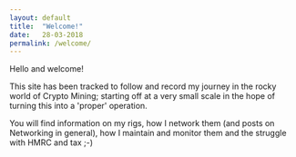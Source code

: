 ```yaml
---
layout: default
title:  "Welcome!"
date:   28-03-2018
permalink: /welcome/
---
```


Hello and welcome!

This site has been tracked to follow and record my journey in the rocky world of Crypto Mining; starting off at a very small scale in the hope of turning this into a 'proper' operation.

You will find information on my rigs, how I network them (and posts on Networking in general), how I maintain and monitor them and the struggle with HMRC and tax ;-)


